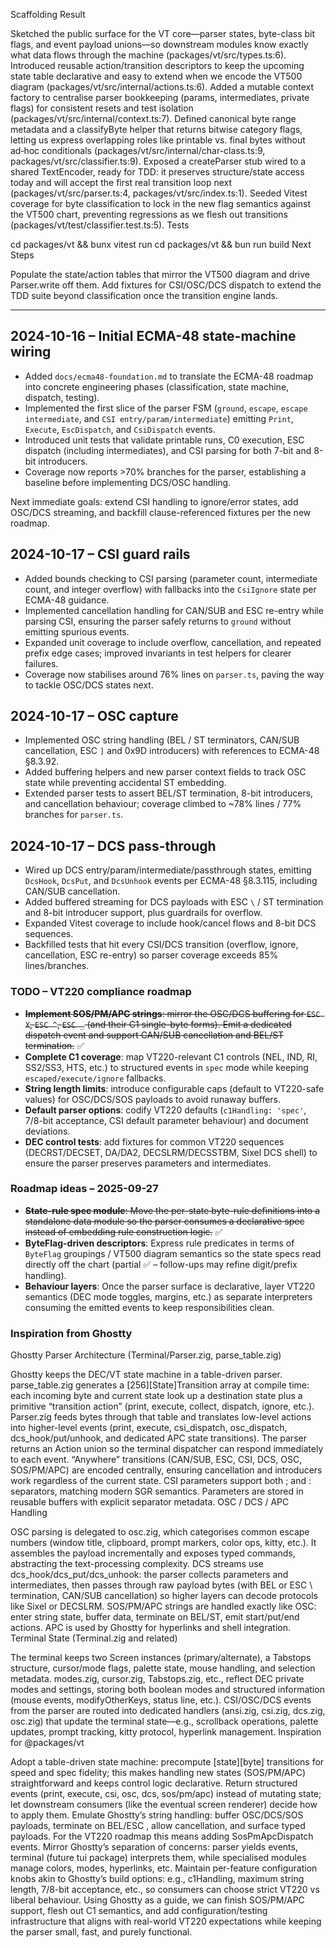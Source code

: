 Scaffolding Result

Sketched the public surface for the VT core—parser states, byte-class bit flags, and event payload unions—so downstream modules know exactly what data flows through the machine (packages/vt/src/types.ts:6).
Introduced reusable action/transition descriptors to keep the upcoming state table declarative and easy to extend when we encode the VT500 diagram (packages/vt/src/internal/actions.ts:6).
Added a mutable context factory to centralise parser bookkeeping (params, intermediates, private flags) for consistent resets and test isolation (packages/vt/src/internal/context.ts:7).
Defined canonical byte range metadata and a classifyByte helper that returns bitwise category flags, letting us express overlapping roles like printable vs. final bytes without ad‑hoc conditionals (packages/vt/src/internal/char-class.ts:9, packages/vt/src/classifier.ts:9).
Exposed a createParser stub wired to a shared TextEncoder, ready for TDD: it preserves structure/state access today and will accept the first real transition loop next (packages/vt/src/parser.ts:4, packages/vt/src/index.ts:1).
Seeded Vitest coverage for byte classification to lock in the new flag semantics against the VT500 chart, preventing regressions as we flesh out transitions (packages/vt/test/classifier.test.ts:5).
Tests

cd packages/vt && bunx vitest run
cd packages/vt && bun run build
Next Steps

Populate the state/action tables that mirror the VT500 diagram and drive Parser.write off them.
Add fixtures for CSI/OSC/DCS dispatch to extend the TDD suite beyond classification once the transition engine lands.

---

## 2024-10-16 – Initial ECMA-48 state-machine wiring

- Added `docs/ecma48-foundation.md` to translate the ECMA-48 roadmap into concrete engineering phases (classification, state machine, dispatch, testing).
- Implemented the first slice of the parser FSM (`ground`, `escape`, `escape intermediate`, and `CSI entry/param/intermediate`) emitting `Print`, `Execute`, `EscDispatch`, and `CsiDispatch` events.
- Introduced unit tests that validate printable runs, C0 execution, ESC dispatch (including intermediates), and CSI parsing for both 7-bit and 8-bit introducers.
- Coverage now reports >70% branches for the parser, establishing a baseline before implementing DCS/OSC handling.

Next immediate goals: extend CSI handling to ignore/error states, add OSC/DCS streaming, and backfill clause-referenced fixtures per the new roadmap.

## 2024-10-17 – CSI guard rails

- Added bounds checking to CSI parsing (parameter count, intermediate count, and integer overflow) with fallbacks into the `CsiIgnore` state per ECMA-48 guidance.
- Implemented cancellation handling for CAN/SUB and ESC re-entry while parsing CSI, ensuring the parser safely returns to `ground` without emitting spurious events.
- Expanded unit coverage to include overflow, cancellation, and repeated prefix edge cases; improved invariants in test helpers for clearer failures.
- Coverage now stabilises around 76% lines on `parser.ts`, paving the way to tackle OSC/DCS states next.

## 2024-10-17 – OSC capture

- Implemented OSC string handling (BEL / ST terminators, CAN/SUB cancellation, ESC `]` and 0x9D introducers) with references to ECMA-48 §8.3.92.
- Added buffering helpers and new parser context fields to track OSC state while preventing accidental ST embedding.
- Extended parser tests to assert BEL/ST termination, 8-bit introducers, and cancellation behaviour; coverage climbed to ~78% lines / 77% branches for `parser.ts`.

## 2024-10-17 – DCS pass-through

- Wired up DCS entry/param/intermediate/passthrough states, emitting `DcsHook`, `DcsPut`, and `DcsUnhook` events per ECMA-48 §8.3.115, including CAN/SUB cancellation.
- Added buffered streaming for DCS payloads with ESC `\` / ST termination and 8-bit introducer support, plus guardrails for overflow.
- Expanded Vitest coverage to include hook/cancel flows and 8-bit DCS sequences.
- Backfilled tests that hit every CSI/DCS transition (overflow, ignore, cancellation, ESC re-entry) so parser coverage exceeds 85% lines/branches.

### TODO – VT220 compliance roadmap

- ~~**Implement SOS/PM/APC strings**: mirror the OSC/DCS buffering for `ESC X`, `ESC ^`, `ESC _` (and their C1 single-byte forms). Emit a dedicated dispatch event and support CAN/SUB cancellation and BEL/ST termination.~~ ✅
- **Complete C1 coverage**: map VT220-relevant C1 controls (NEL, IND, RI, SS2/SS3, HTS, etc.) to structured events in `spec` mode while keeping `escaped/execute/ignore` fallbacks.
- **String length limits**: introduce configurable caps (default to VT220-safe values) for OSC/DCS/SOS payloads to avoid runaway buffers.
- **Default parser options**: codify VT220 defaults (`c1Handling: 'spec'`, 7/8-bit acceptance, CSI default parameter behaviour) and document deviations.
- **DEC control tests**: add fixtures for common VT220 sequences (DECRST/DECSET, DA/DA2, DECSLRM/DECSSTBM, Sixel DCS shell) to ensure the parser preserves parameters and intermediates.

### Roadmap ideas – 2025-09-27

- ~~**State-rule spec module**: Move the per-state byte-rule definitions into a standalone data module so the parser consumes a declarative spec instead of embedding rule construction logic.~~ ✅
- **ByteFlag-driven descriptors**: Express rule predicates in terms of `ByteFlag` groupings / VT500 diagram semantics so the state specs read directly off the chart (partial ✅ – follow-ups may refine digit/prefix handling).
- **Behaviour layers**: Once the parser surface is declarative, layer VT220 semantics (DEC mode toggles, margins, etc.) as separate interpreters consuming the emitted events to keep responsibilities clean.

### Inspiration from Ghostty

Ghostty Parser Architecture (Terminal/Parser.zig, parse_table.zig)

Ghostty keeps the DEC/VT state machine in a table-driven parser. parse_table.zig generates a [256][State]Transition array at compile time: each incoming byte and current state look up a destination state plus a primitive “transition action” (print, execute, collect, dispatch, ignore, etc.).
Parser.zig feeds bytes through that table and translates low-level actions into higher-level events (print, execute, csi_dispatch, osc_dispatch, dcs_hook/put/unhook, and dedicated APC state transitions). The parser returns an Action union so the terminal dispatcher can respond immediately to each event.
“Anywhere” transitions (CAN/SUB, ESC, CSI, DCS, OSC, SOS/PM/APC) are encoded centrally, ensuring cancellation and introducers work regardless of the current state.
CSI parameters support both ; and : separators, matching modern SGR semantics. Parameters are stored in reusable buffers with explicit separator metadata.
OSC / DCS / APC Handling

OSC parsing is delegated to osc.zig, which categorises common escape numbers (window title, clipboard, prompt markers, color ops, kitty, etc.). It assembles the payload incrementally and exposes typed commands, abstracting the text-processing complexity.
DCS streams use dcs_hook/dcs_put/dcs_unhook: the parser collects parameters and intermediates, then passes through raw payload bytes (with BEL or ESC \ termination, CAN/SUB cancellation) so higher layers can decode protocols like Sixel or DECSLRM.
SOS/PM/APC strings are handled exactly like OSC: enter string state, buffer data, terminate on BEL/ST, emit start/put/end actions. APC is used by Ghostty for hyperlinks and shell integration.
Terminal State (Terminal.zig and related)

The terminal keeps two Screen instances (primary/alternate), a Tabstops structure, cursor/mode flags, palette state, mouse handling, and selection metadata.
modes.zig, cursor.zig, Tabstops.zig, etc., reflect DEC private modes and settings, storing both boolean modes and structured information (mouse events, modifyOtherKeys, status line, etc.).
CSI/OSC/DCS events from the parser are routed into dedicated handlers (ansi.zig, csi.zig, dcs.zig, osc.zig) that update the terminal state—e.g., scrollback operations, palette updates, prompt tracking, kitty protocol, hyperlink management.
Inspiration for @packages/vt

Adopt a table-driven state machine: precompute [state][byte] transitions for speed and spec fidelity; this makes handling new states (SOS/PM/APC) straightforward and keeps control logic declarative.
Return structured events (print, execute, csi, osc, dcs, sos/pm/apc) instead of mutating state; let downstream consumers (like the eventual screen renderer) decide how to apply them.
Emulate Ghostty’s string handling: buffer OSC/DCS/SOS payloads, terminate on BEL/ESC \, allow cancellation, and surface typed payloads. For the VT220 roadmap this means adding SosPmApcDispatch events.
Mirror Ghostty’s separation of concerns: parser yields events, terminal (future tui package) interprets them, while specialised modules manage colors, modes, hyperlinks, etc.
Maintain per-feature configuration knobs akin to Ghostty’s build options: e.g., c1Handling, maximum string length, 7/8-bit acceptance, etc., so consumers can choose strict VT220 vs liberal behaviour.
Using Ghostty as a guide, we can finish SOS/PM/APC support, flesh out C1 semantics, and add configuration/testing infrastructure that aligns with real-world VT220 expectations while keeping the parser small, fast, and purely functional.

